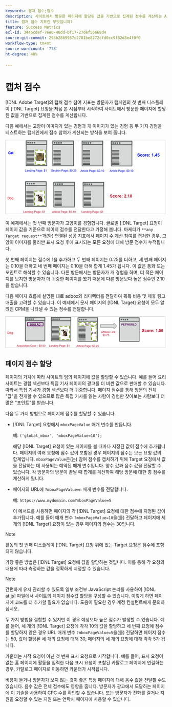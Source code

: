 ```yaml
---
keywords: 캡처 점수;점수
description: 사이트에서 방문한 페이지에 할당된 값을 기반으로 집계된 점수를 계산하는 Adobe [!DNL Target] 의 캡처 점수 참여 지표에 대해 알아봅니다.
title: 캡처 점수 지표란 무엇입니까?
feature: Success Metrics
exl-id: 3446cdef-7ee0-40dd-bf17-27def56668d4
source-git-commit: 293b2869957c2781be8272cfd0cc9f82d8e4f0f0
workflow-type: tm+mt
source-wordcount: '778'
ht-degree: 48%

---
```


# 캡처 점수

[!DNL Adobe Target]의 캡처 점수 참여 지표는 방문자가 캠페인의 첫 번째 디스플레이 [!DNL Target] 요청을 처음 본 시점부터 시작하여 사이트에서 방문한 페이지에 할당된 값을 기반으로 집계된 점수를 계산합니다.

다음 예에서는 고양이 이미지가 있는 경험과 개 이미지가 있는 경험 등 두 가지 경험을 테스트하는 캠페인에서 점수 참여가 계산되는 방식을 보여 줍니다.

![example_score 이미지](assets/example_score.png)

이 예제에서는 첫 번째 방문자가 고양이를 경험합니다. 글로벌 [!DNL Target] 요청이 페이지 값을 기준으로 페이지 점수를 전달한다고 가정해 봅니다. 마케터가 `**any Target request**`과(와) 연결된 성공 지표에서 페이지 수 계산 참여를 캡처한 경우, 고양이 이미지를 둘러싼 표시 요청 후에 표시되는 모든 요청에 대해 방문 점수가 누적됩니다.

첫 번째 페이지는 점수에 1을 추가하고 두 번째 페이지는 0.25를 더하고, 세 번째 페이지는 0.10을 더하고 네 번째 페이지는 0.10을 더해 합계 1.45가 됩니다. 이 값은 통화 또는 포인트로 해석할 수 있습니다. 다른 방문에서는 방문자가 개 경험을 하며, 더 적은 페이지를 보지만 방문자가 더 귀중한 페이지를 봤기 때문에 다른 방문보다 높은 점수인 2.10을 받습니다.

다음 페이지 흐름에 설명된 대로 adbox와 리디렉터를 전달하여 획득 비용 및 제휴 링크 매출을 고려할 수 있습니다. 이 예제에서 문서 페이지의 [!DNL Target] 요청이 모두 알려진 CPM을 나타낼 수 있는 점수를 전달합니다.

![example_score2 이미지](assets/example_score2.png)

## 페이지 점수 할당

페이지의 가치에 따라 사이트의 임의 페이지에 값을 할당할 수 있습니다. 예를 들어 요리 사이트는 경험 섹션보다 특집 기사 페이지의 광고를 더 비싼 값으로 판매할 수 있습니다. 따라서 특집 기사가 경험 섹션보다 더 귀중합니다. 페이지 점수를 통해 방문의 전체 &quot;값&quot;을 전개할 수 있으므로 많은 특집 기사를 읽는 사람이 경험만 찾아보는 사람보다 더 많은 &quot;포인트&quot;를 받습니다.

다음 두 가지 방법으로 페이지에 점수를 할당할 수 있습니다.

* [!DNL Target] 요청에서 `mboxPageValue` 매개 변수를 만듭니다.

  예: `('global_mbox', 'mboxPageValue=10');`

  해당 [!DNL Target] 요청이 있는 페이지를 볼 때마다 지정된 값이 점수에 추가됩니다. 페이지의 여러 요청에 점수 값이 포함된 경우 페이지의 점수는 모든 요청 값의 합계입니다. `mboxPageValue`은(는) 참여 점수를 캡처하기 위해 Target 요청에서 값을 전달하는 데 사용되는 예약된 매개 변수입니다. 양수 값과 음수 값을 전달할 수 있습니다. 각 방문자의 방문이 끝날 때 합계를 계산하여 해당 방문에 대한 총 점수를 계산하게 됩니다.

* 페이지의 URL에 `?mboxPageValue=n` 매개 변수를 전달합니다.

  예: `https://www.mydomain.com?mboxPageValue=5`

  이 메서드를 사용하면 페이지의 각 [!DNL Target] 요청에 대한 점수에 지정된 값이 추가됩니다. 예를 들어 매개 변수 `?mboxPageValue=10`을(를) 전달하고 페이지에 세 개의 [!DNL Target] 요청이 있는 경우 페이지의 점수는 30입니다.

>[!NOTE]
>
>활동의 첫 번째 디스플레이 [!DNL Target] 요청 위에 있는 Target 요청은 점수에 포함되지 않습니다.

가장 좋은 방법은 [!DNL Target] 요청에 값을 할당하는 것입니다. 이를 통해 각 요청의 내용에 따라 측정하는 값을 정확하게 지정할 수 있습니다.

>[!NOTE]
>
>간편하게 유지 관리할 수 있도록 일부 조건부 JavaScript 논리를 사용하여 [!DNL at.js] 파일에서 사이트의 페이지 점수값 할당을 구성할 수 있습니다. 이렇게 하면 페이지에 코드를 더 추가할 필요가 없습니다. 도움이 필요한 경우 계정 컨설턴트에게 문의하십시오.

두 가지 방법을 결합할 수 있지만 이 경우 예상보다 높은 점수가 발생할 수 있습니다. 예를 들어, 세 개의 [!DNL Target] 요청에 각각 10의 값을 할당하고 네 번째 요청에 점수를 할당하지 않은 경우 URL 매개 변수 `?mboxPageValue=5`을(를) 전달하면 페이지 점수는 50, 값이 할당된 세 개의 요청에 대해 30, 페이지의 네 개의 요청에 대해 각각 5가 됩니다.

카운터는 시작 요청이 아닌 첫 번째 표시 요청으로 시작합니다. 예를 들어, 표시 요청이 없는 홈 페이지에 활동을 입력한 다음 표시 요청이 포함된 카탈로그 페이지에 연결하는 경우, 카탈로그 페이지로 이동하면 카운터가 시작됩니다.

비용이 들거나 방문자가 보지 않는 것이 좋은 특정 페이지에 대해 음수 값을 전달할 수도 있습니다. 음수 값은 전체 점수에도 영향을 줍니다. 방문자가 광고에서 도달하는 페이지에 이 기술을 사용하여 CPC 수를 확인할 수 있습니다. 또는 방문자가 전화를 걸거나 지원을 요청할 수 있는 지원 또는 연락처 페이지에 사용할 수 있습니다.
